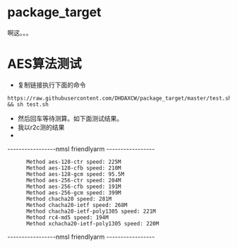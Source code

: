 # package_target
啊这。。。
# AES算法测试
- 复制链接执行下面的命令
``` 
https://raw.githubusercontent.com/DHDAXCW/package_target/master/test.sh && sh test.sh
```
- 然后回车等待测算。如下面测试结果。
- 我以r2c测的结果
- 

-----------------nmsl friendlyarm -----------------
          
          Method aes-128-ctr speed: 225M          
          Method aes-128-cfb speed: 210M         
          Method aes-128-gcm speed: 95.5M          
          Method aes-256-ctr speed: 204M          
          Method aes-256-cfb speed: 191M        
          Method aes-256-gcm speed: 399M         
          Method chacha20 speed: 281M         
          Method chacha20-ietf speed: 268M          
          Method chacha20-ietf-poly1305 speed: 221M          
          Method rc4-md5 speed: 194M          
          Method xchacha20-ietf-poly1305 speed: 220M
-----------------nmsl friendlyarm -----------------
